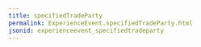 ```yaml
---
title: specifiedTradeParty
permalink: ExperienceEvent.specifiedTradeParty.html
jsonid: experienceevent_specifiedtradeparty
---
```

